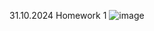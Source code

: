 31.10.2024 Homework 1
![image](https://github.com/user-attachments/assets/5a5fd079-8cbf-44d6-aadc-daf139260ef5)
